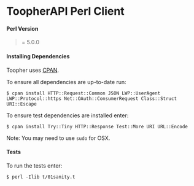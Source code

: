 # ToopherAPI Perl Client

#### Perl Version
>= 5.0.0

#### Installing Dependencies
Toopher uses [CPAN](http://www.cpan.org/).

To ensure all dependencies are up-to-date run:
```shell
$ cpan install HTTP::Request::Common JSON LWP::UserAgent LWP::Protocol::https Net::OAuth::ConsumerRequest Class::Struct URI::Escape
```

To ensure test dependencies are installed enter:
```shell
$ cpan install Try::Tiny HTTP::Response Test::More URI URL::Encode
```

Note: You may need to use `sudo` for OSX.

#### Tests
To run the tests enter:
```shell
$ perl -Ilib t/01sanity.t
```
